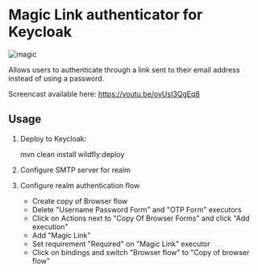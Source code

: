 # Magic Link authenticator for Keycloak

![magic](https://media.giphy.com/media/12NUbkX6p4xOO4/giphy.gif)

Allows users to authenticate through a link sent to their email address instead of using a password.

Screencast available here: https://youtu.be/oyUsI3QgEq8

## Usage

<!-- is there a way to install this with the `theme-resources` without mvn? just adding the jar and running the jboss cli to add the module and extend the standalone-ha.xml. we add it to providers `/subsystem=keycloak-server:list-add(name=providers...` but don't know where/how to link the templates...?! just a hint would help me, then i'm happy to create clean MR with documentation :) -->

1. Deploy to Keycloak:

    mvn clean install wildfly:deploy

2. Configure SMTP server for realm

3. Configure realm authentication flow

   * Create copy of Browser flow
   * Delete "Username Password Form" and "OTP Form" executors
   * Click on Actions next to "Copy Of Browser Forms" and click "Add execution"
   * Add "Magic Link"
   * Set requirement "Required" on "Magic Link" executor
   * Click on bindings and switch "Browser flow" to "Copy of browser flow" 

